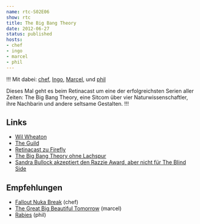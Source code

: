 ```yaml
---
name: rtc-S02E06
show: rtc
title: The Big Bang Theory
date: 2012-06-27
status: published
hosts:
- chef
- ingo
- marcel
- phil
---
```

!!!
Mit dabei: [chef](https://twitter.com/grischder), [Ingo](https://twitter.com/ingoebel), [Marcel](https://twitter.com/xartas), und [phil](https://twitter.com/philgrooves)

Dieses Mal geht es beim Retinacast um eine der erfolgreichsten Serien aller Zeiten: The Big Bang Theory, eine Sitcom über vier Naturwissenschaftler, ihre Nachbarin und andere seltsame Gestalten.
!!!

## Links

- [Wil Wheaton](http://twitter.com/wilw)
- [The Guild](http://www.watchtheguild.com/)
- [Retinacast zu Firefly](https://secure.retinacast.de/rtc-s01e02-firefly/)
- [The Big Bang Theory ohne Lachspur](http://www.youtube.com/watch?v=PmLQaTcViOA)
- [Sandra Bullock akzeptiert den Razzie Award, aber nicht für The BIind Side](http://popwatch.ew.com/2010/03/07/sandra-bullock-razzies/)

## Empfehlungen

- [Fallout Nuka Break](http://www.youtube.com/watch?v=Q9UwlAAnlmg) (chef)
- [The Great Big Beautiful Tomorrow](http://www.amazon.de/Great-Beautiful-Tomorrow-Outspoken-Authors/dp/1604864044?tag=retinacast04-21) (marcel)
- [Rabies](http://www.imdb.com/title/tt1754000/) (phil)
